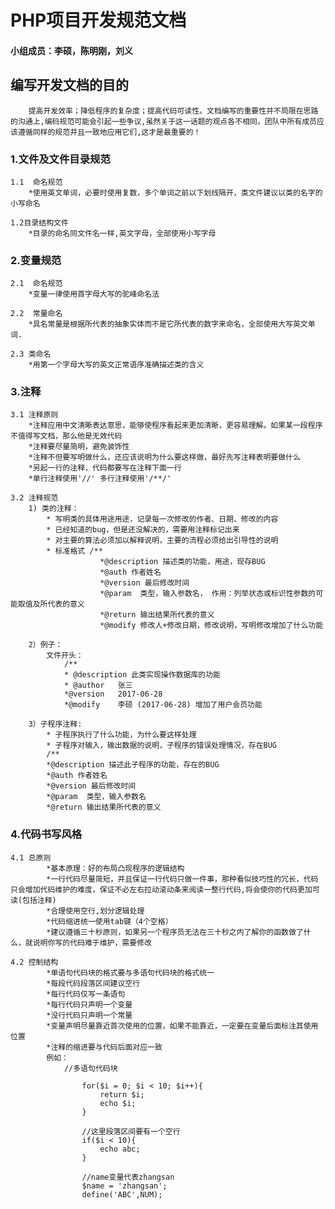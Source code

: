 # PHP项目开发规范文档
#### 小组成员：李硕，陈明刚，刘义
## 编写开发文档的目的
        提高开发效率；降低程序的复杂度；提高代码可读性。文档编写的重要性并不局限在思路的沟通上,编码规范可能会引起一些争议,虽然关于这一话题的观点各不相同，团队中所有成员应该遵循同样的规范并且一致地应用它们,这才是最重要的！



### 1.文件及文件目录规范
    1.1  命名规范
		*使用英文单词，必要时使用复数，多个单词之前以下划线隔开，类文件建议以类的名字的小写命名

	1.2目录结构文件
		*目录的命名同文件名一样,英文字母，全部使用小写字母

### 2.变量规范
	2.1  命名规范
        *变量一律使用首字母大写的驼峰命名法
        
    2.2  常量命名
        *具名常量是根据所代表的抽象实体而不是它所代表的数字来命名，全部使用大写英文单词.
    
    2.3 类命名
        *用第一个字母大写的英文正常语序准确描述类的含义

### 3.注释
    3.1 注释原则
        *注释应用中文清晰表达意思，能够使程序看起来更加清晰，更容易理解。如果某一段程序不值得写文档，那么他是无效代码
        *注释要尽量简明，避免装饰性
        *注释不但要写明做什么，还应该说明为什么要这样做，最好先写注释表明要做什么
        *另起一行的注释，代码都要写在注释下面一行
        *单行注释使用'//' 多行注释使用'/**/'
        
    3.2 注释规范
        1) 类的注释：
            * 写明类的具体用途用途，记录每一次修改的作者、日期、修改的内容
            * 已经知道的bug，但是还没解决的，需要用注释标记出来
            * 对主要的算法必须加以解释说明，主要的流程必须给出引导性的说明
            * 标准格式 /**
                        *@description 描述类的功能，用途，现存BUG
                        *@auth 作者姓名
                        *@version 最后修改时间
                        *@param  类型，输入参数名， 作用：列举状态或标识性参数的可能取值及所代表的意义
                        *@return 输出结果所代表的意义
                        *@modify 修改人+修改日期，修改说明，写明修改增加了什么功能
        
        2）例子：
            文件开头：
                /**
                * @description 此类实现操作数据库的功能 
                * @author   张三
                *@version   2017-06-28
                *@modify    李硕 (2017-06-28) 增加了用户会员功能
                
        3）子程序注释:
            * 子程序执行了什么功能，为什么要这样处理
            * 子程序对输入，输出数据的说明，子程序的错误处理情况，存在BUG
            /** 
            *@description 描述此子程序的功能，存在的BUG
            *@auth 作者姓名
            *@version 最后修改时间
            *@param  类型，输入参数名
            *@return 输出结果所代表的意义

### 4.代码书写风格
    4.1 总原则
            *基本原理：好的布局凸现程序的逻辑结构
            *一行代码尽量简短，并且保证一行代码只做一件事，那种看似技巧性的冗长，代码只会增加代码维护的难度，保证不必左右拉动滚动条来阅读一整行代码,将会使你的代码更加可读(包括注释)
            *合理使用空行,划分逻辑处理
            *代码缩进统一使用tab键（4个空格）
            *建议遵循三十秒原则，如果另一个程序员无法在三十秒之内了解你的函数做了什么，就说明你写的代码难于维护，需要修改
            
    4.2 控制结构
            *单语句代码块的格式要与多语句代码块的格式统一
            *每段代码段落区间建议空行
            *每行代码仅写一条语句
            *每行代码只声明一个变量
            *没行代码只声明一个常量
            *变量声明尽量靠近首次使用的位置，如果不能靠近，一定要在变量后面标注其使用位置
            *注释的缩进要与代码后面对应一致
            例如：
                //多语句代码块
```
                for($i = 0; $i < 10; $i++){
                    return $i;
                    echo $i;
                }
```
                
```
                //这里段落区间要有一个空行
                if($i < 10){
                    echo abc;
                }
```
                
```
                //name变量代表zhangsan
                $name = 'zhangsan';
                define('ABC',NUM);
```
            
            
            
            
            
   